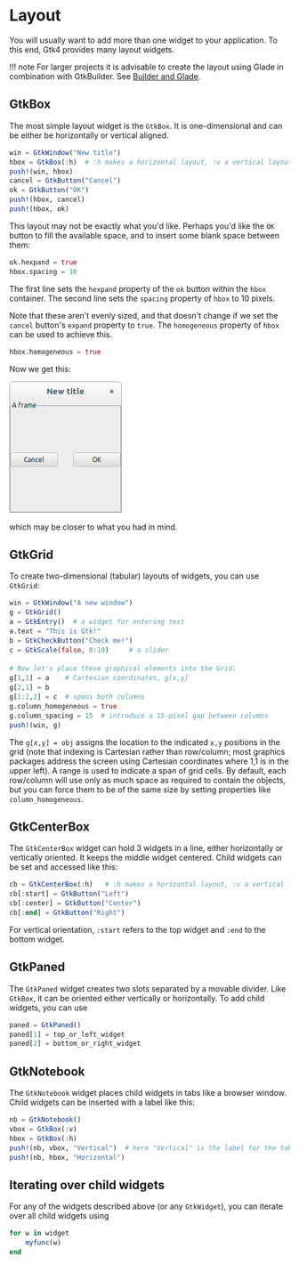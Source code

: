 # Layout

You will usually want to add more than one widget to your application. To this end, Gtk4 provides many layout widgets.

!!! note
    For larger projects it is advisable to create the layout using Glade in combination with GtkBuilder. See [Builder and Glade](@ref).

## GtkBox

The most simple layout widget is the `GtkBox`. It is one-dimensional and can be either be horizontally or vertical aligned.
```julia
win = GtkWindow("New title")
hbox = GtkBox(:h)  # :h makes a horizontal layout, :v a vertical layout
push!(win, hbox)
cancel = GtkButton("Cancel")
ok = GtkButton("OK")
push!(hbox, cancel)
push!(hbox, ok)
```

This layout may not be exactly what you'd like. Perhaps you'd like the `OK` button to fill the available space, and to insert some blank space between them:

```julia
ok.hexpand = true
hbox.spacing = 10
```
The first line sets the `hexpand` property of the `ok` button within the `hbox` container. The second line sets the `spacing` property of `hbox` to 10 pixels.

Note that these aren't evenly sized, and that doesn't change if we set the `cancel` button's `expand` property to `true`. The `homogeneous` property of `hbox` can be used to achieve this.

```julia
hbox.homogeneous = true
```

Now we get this:

![window](figures/twobuttons.png)

which may be closer to what you had in mind.

## GtkGrid

To create two-dimensional (tabular) layouts of widgets, you can use `GtkGrid`:
```julia
win = GtkWindow("A new window")
g = GtkGrid()
a = GtkEntry()  # a widget for entering text
a.text = "This is Gtk!"
b = GtkCheckButton("Check me!")
c = GtkScale(false, 0:10)     # a slider

# Now let's place these graphical elements into the Grid:
g[1,1] = a    # Cartesian coordinates, g[x,y]
g[2,1] = b
g[1:2,2] = c  # spans both columns
g.column_homogeneous = true
g.column_spacing = 15  # introduce a 15-pixel gap between columns
push!(win, g)
```

The `g[x,y] = obj` assigns the location to the indicated `x,y` positions in the grid
(note that indexing is Cartesian rather than row/column; most graphics packages address the screen using
Cartesian coordinates where 1,1 is in the upper left).
A range is used to indicate a span of grid cells.
By default, each row/column will use only as much space as required to contain the objects,
but you can force them to be of the same size by setting properties like `column_homogeneous`.

## GtkCenterBox

The `GtkCenterBox` widget can hold 3 widgets in a line, either horizontally or
vertically oriented. It keeps the middle widget centered. Child widgets can be set and accessed like this:
```julia
cb = GtkCenterBox(:h)   # :h makes a horizontal layout, :v a vertical layout
cb[:start] = GtkButton("Left")
cb[:center] = GtkButton("Center")
cb[:end] = GtkButton("Right")
```
For vertical orientation, `:start` refers to the top widget and `:end` to the
bottom widget.

## GtkPaned

The `GtkPaned` widget creates two slots separated by a movable divider. Like `GtkBox`, it can
be oriented either vertically or horizontally. To add child widgets, you can use
```julia
paned = GtkPaned()
paned[1] = top_or_left_widget
paned[2] = bottom_or_right_widget
```

## GtkNotebook

The `GtkNotebook` widget places child widgets in tabs like a browser window.
Child widgets can be inserted with a label like this:
```julia
nb = GtkNotebook()
vbox = GtkBox(:v)
hbox = GtkBox(:h)
push!(nb, vbox, "Vertical")  # here "Vertical" is the label for the tab
push!(nb, hbox, "Horizontal")
```

## Iterating over child widgets

For any of the widgets described above (or any `GtkWidget`), you can iterate over all child widgets using
```julia
for w in widget
    myfunc(w)
end
```
